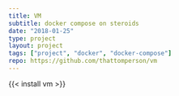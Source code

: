 ```yaml
---
title: VM
subtitle: docker compose on steroids
date: "2018-01-25"
type: project
layout: project
tags: ["project", "docker", "docker-compose"]
repo: https://github.com/thattomperson/vm
---
```


{{< install vm >}}